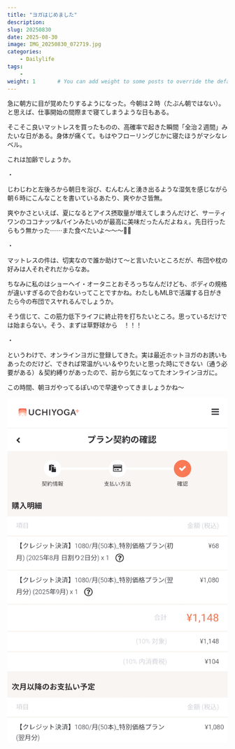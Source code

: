 ```yaml
---
title: "ヨガはじめました"
description: 
slug: 20250830
date: 2025-08-30
image: IMG_20250830_072719.jpg
categories:
    - Dailylife
tags:
    - 
weight: 1       # You can add weight to some posts to override the default sorting (date descending)
---
```


急に朝方に目が覚めたりするようになった。今朝は２時（たぶん朝ではない）。と思えば、仕事開始の間際まで寝てしまうような日もある。

そこそこ良いマットレスを買ったものの、高確率で起きた瞬間「全治２週間」みたいな日がある。身体が痛くて。もはやフローリングじかに寝たほうがマシなレベル。

これは加齢でしょうか。  

・

じわじわと左後ろから朝日を浴び、むんむんと湧き出るような湿気を感じながら朝６時にこんなことを書いているあたり、爽やかさ皆無。

爽やかさといえば、夏になるとアイス摂取量が増えてしまうんだけど、サーティワンのココナッツ&パインみたいのが最高に美味だったんだよねぇ。先日行ったらもう無かった⋯⋯また食べたいよ〜〜〜🍍🥥

・

マットレスの件は、切実なので誰か助けて〜と言いたいところだが、布団や枕の好みは人それぞれだからなあ。

ちなみに私のはショーヘイ・オータニとおそろっちなんだけども、ボディの規格が違いすぎるので合わないってことですかね。わたしもMLBで活躍する日がきたら今の布団でスヤれるんでしょうか。


そう信じて、この筋力低下ライフに終止符を打ちたいところ。思っているだけでは始まらない。そう、まずは草野球から　！！！

・

というわけで、オンラインヨガに登録してきた。実は最近ホットヨガのお誘いもあったのだけど、できれば常温がいい＆やりたいと思った時にできない（通う必要がある）＆契約縛りがあったので、前から気になってたオンラインヨガに。

この時間、朝ヨガやってるぽいので早速やってきましょうかね〜

<!-- gallery start -->
![](IMG_20250830_072201.jpg)
<!-- gallery end -->
